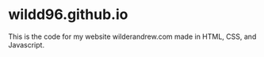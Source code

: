# wildd96.github.io

This is the code for my website wilderandrew.com made in HTML, CSS, and Javascript.
